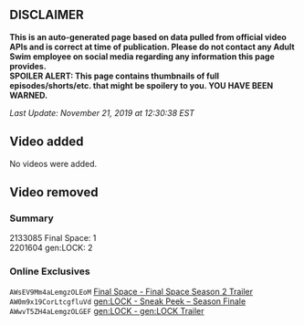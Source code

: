 ## DISCLAIMER
**This is an auto-generated page based on data pulled from official video APIs and is correct at time of publication. Please do not contact any Adult Swim employee on social media regarding any information this page provides.**  
**SPOILER ALERT: This page contains thumbnails of full episodes/shorts/etc. that might be spoilery to you. YOU HAVE BEEN WARNED.**  

_Last Update: November 21, 2019 at 12:30:38 EST_
## Video added
No videos were added.  
## Video removed
### Summary
2133085 Final Space: 1  
2201604 gen:LOCK: 2  
### Online Exclusives
`AWsEV9Mm4aLemgzOLEoM` [Final Space - Final Space Season 2 Trailer](https://www.adultswim.com/videos/final-space/final-space-season-2-trailer)  
`AW0m9x19CorLtcgfluVd` [gen:LOCK - Sneak Peek – Season Finale](https://www.adultswim.com/videos/gen-lock/sneak-peek-season-finale)  
`AWwvT5ZH4aLemgzOLGEF` [gen:LOCK - gen:LOCK Trailer](https://www.adultswim.com/videos/gen-lock/gen-lock-trailer)  
